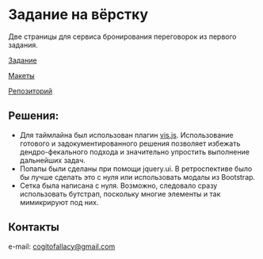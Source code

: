 Задание на вёрстку
======
Две страницы для сервиса бронирования переговорок из первого задания.

[Задание](https://academy.yandex.ru/events/frontend/shri_msk-2018/register/)

[Макеты](https://yandex-shri-msk-2018.github.io/entrance-task-2)

[Репозиторий](https://github.com/yandex-shri-msk-2018/entrance-task-2)

## Решения:
* Для таймлайна был использован плагин [vis.js](http://visjs.org/). Использование готового и задокументированного решения позволяет избежать дендро-фекального подхода и значительно упростить выполнение дальнейших задач.
* Попапы были сделаны при помощи jquery.ui. В ретроспективе было бы лучше сделать это с нуля или использовать модалы из Bootstrap.
* Сетка была написана с нуля. Возможно, следовало сразу использовать бутстрап, поскольку многие элементы и так мимикрируют под них.

## Контакты

e-mail: cogitofallacy@gmail.com
